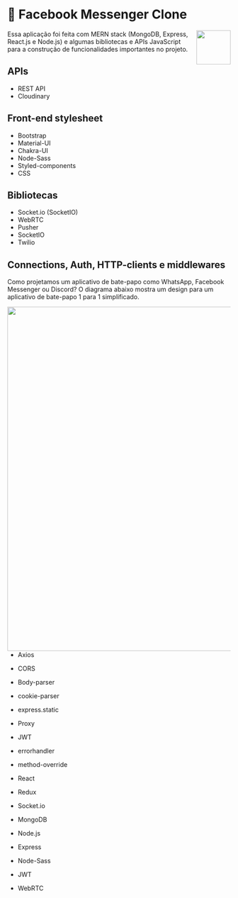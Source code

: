 <!--
https://youtu.be/59pumSluRj4
https://youtu.be/Q-y8ASwOYgQ
https://youtu.be/aLCu3vWot2E
https://youtu.be/oYMtCGfYMB8
https://youtu.be/cnxrhXORmnE
https://youtu.be/CkRGJC0ytdU
https://youtu.be/vl5CJIhy5oU
https://youtu.be/SYP54qp4aMM
https://youtu.be/NHCOPoqqFPc
https://youtu.be/8e_4KIj4jBs


https://youtu.be/43wwRPwQhvM
-->

# 💬 Facebook Messenger Clone
<img src="https://upload.wikimedia.org/wikipedia/commons/b/be/Facebook_Messenger_logo_2020.svg" height="77" align="right">

Essa aplicação foi feita com MERN stack (MongoDB, Express, React.js e Node.js) e algumas bibliotecas e APIs JavaScript para a construção de funcionalidades importantes no projeto.

## APIs
- REST API
- Cloudinary

## Front-end stylesheet
- Bootstrap
- Material-UI
- Chakra-UI
- Node-Sass
- Styled-components
- CSS

## Bibliotecas
- Socket.io (SocketIO)
- WebRTC
- Pusher
- SocketIO
- Twilio

## Connections, Auth, HTTP-clients e middlewares
Como projetamos um aplicativo de bate-papo como WhatsApp, Facebook Messenger ou Discord? O diagrama abaixo mostra um design para um aplicativo de bate-papo 1 para 1 simplificado.

<img height="777" align="right" src="https://github.com/user-attachments/assets/cfd169a6-d9c9-40a0-93de-11d220baab85" />

- Axios
- CORS
- Body-parser
- cookie-parser
- express.static
- Proxy
- JWT
- errorhandler
- method-override

- React
- Redux
- Socket.io
- MongoDB
- Node.js
- Express
- Node-Sass
- JWT
- WebRTC
